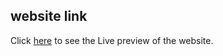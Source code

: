 ## website link
Click [here](https://cocky-mayer-b37f0f.netlify.app/) to see the Live preview of the website.
